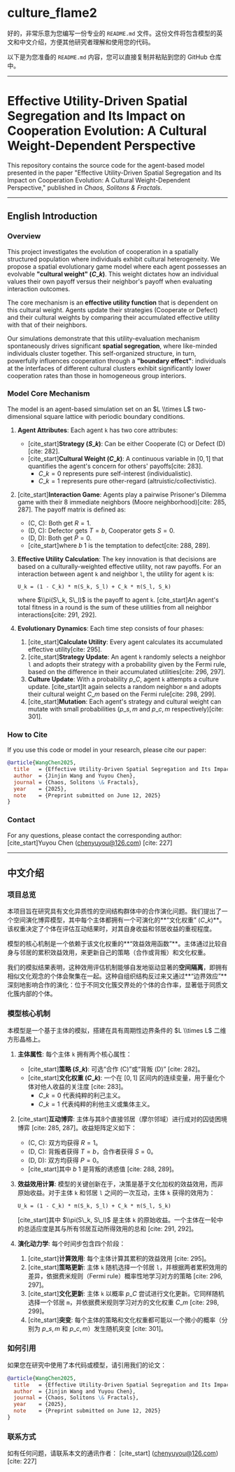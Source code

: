 # culture_flame2

好的，非常乐意为您编写一份专业的 `README.md` 文件。这份文件将包含模型的英文和中文介绍，方便其他研究者理解和使用您的代码。

以下是为您准备的 `README.md` 内容，您可以直接复制并粘贴到您的 GitHub 仓库中。

-----

# Effective Utility-Driven Spatial Segregation and Its Impact on Cooperation Evolution: A Cultural Weight-Dependent Perspective

This repository contains the source code for the agent-based model presented in the paper "Effective Utility-Driven Spatial Segregation and Its Impact on Cooperation Evolution: A Cultural Weight-Dependent Perspective," published in *Chaos, Solitons & Fractals*.

[](https://opensource.org/licenses/MIT)

-----

## English Introduction

### Overview

This project investigates the evolution of cooperation in a spatially structured population where individuals exhibit cultural heterogeneity. We propose a spatial evolutionary game model where each agent possesses an evolvable **"cultural weight" ($C\_k$)**. This weight dictates how an individual values their own payoff versus their neighbor's payoff when evaluating interaction outcomes.

The core mechanism is an **effective utility function** that is dependent on this cultural weight. Agents update their strategies (Cooperate or Defect) and their cultural weights by comparing their accumulated effective utility with that of their neighbors.

Our simulations demonstrate that this utility-evaluation mechanism spontaneously drives significant **spatial segregation**, where like-minded individuals cluster together. This self-organized structure, in turn, powerfully influences cooperation through a **"boundary effect"**: individuals at the interfaces of different cultural clusters exhibit significantly lower cooperation rates than those in homogeneous group interiors.

### Model Core Mechanism

The model is an agent-based simulation set on an $L \\times L$ two-dimensional square lattice with periodic boundary conditions.

1.  **Agent Attributes**: Each agent `k` has two core attributes:

      * [cite\_start]**Strategy ($S\_k$)**: Can be either Cooperate (C) or Defect (D)[cite: 282].
      * [cite\_start]**Cultural Weight ($C\_k$)**: A continuous variable in $[0, 1]$ that quantifies the agent's concern for others' payoffs[cite: 283].
          * $C\_k=0$ represents pure self-interest (individualistic).
          * $C\_k=1$ represents pure other-regard (altruistic/collectivistic).

2.  [cite\_start]**Interaction Game**: Agents play a pairwise Prisoner's Dilemma game with their 8 immediate neighbors (Moore neighborhood)[cite: 285, 287]. The payoff matrix is defined as:

      * (C, C): Both get $R=1$.
      * (D, C): Defector gets $T=b$, Cooperator gets $S=0$.
      * (D, D): Both get $P=0$.
      * [cite\_start]where $b \> 1$ is the temptation to defect[cite: 288, 289].

3.  **Effective Utility Calculation**: The key innovation is that decisions are based on a culturally-weighted effective utility, not raw payoffs. For an interaction between agent `k` and neighbor `l`, the utility for agent `k` is:

    ```
    U_k = (1 - C_k) * π(S_k, S_l) + C_k * π(S_l, S_k)
    ```

    where $\\pi(S\_k, S\_l)$ is the payoff to agent `k`. [cite\_start]An agent's total fitness in a round is the sum of these utilities from all neighbor interactions[cite: 291, 292].

4.  **Evolutionary Dynamics**: Each time step consists of four phases:

    1.  [cite\_start]**Calculate Utility**: Every agent calculates its accumulated effective utility[cite: 295].
    2.  [cite\_start]**Strategy Update**: An agent `k` randomly selects a neighbor `l` and adopts their strategy with a probability given by the Fermi rule, based on the difference in their accumulated utilities[cite: 296, 297].
    3.  **Culture Update**: With a probability $p\_C$, agent `k` attempts a culture update. [cite\_start]It again selects a random neighbor `m` and adopts their cultural weight $C\_m$ based on the Fermi rule[cite: 298, 299].
    4.  [cite\_start]**Mutation**: Each agent's strategy and cultural weight can mutate with small probabilities ($p\_{s,m}$ and $p\_{c,m}$ respectively)[cite: 301].

### How to Cite

If you use this code or model in your research, please cite our paper:

```bibtex
@article{WangChen2025,
  title   = {Effective Utility-Driven Spatial Segregation and Its Impact on Cooperation Evolution: A Cultural Weight-Dependent Perspective},
  author  = {Jinjin Wang and Yuyou Chen},
  journal = {Chaos, Solitons \& Fractals},
  year    = {2025},
  note    = {Preprint submitted on June 12, 2025}
}
```

### Contact

For any questions, please contact the corresponding author:
[cite\_start]Yuyou Chen (chenyuyou@126.com) [cite: 227]

-----

## 中文介绍

### 项目总览

本项目旨在研究具有文化异质性的空间结构群体中的合作演化问题。我们提出了一个空间演化博弈模型，其中每个主体都拥有一个可演化的\*\*“文化权重” ($C\_k$)\*\*。该权重决定了个体在评估互动结果时，对其自身收益和邻居收益的重视程度。

模型的核心机制是一个依赖于该文化权重的\*\*“效益效用函数”\*\*。主体通过比较自身与邻居的累积效益效用，来更新自己的策略（合作或背叛）和文化权重。

我们的模拟结果表明，这种效用评估机制能够自发地驱动显著的**空间隔离**，即拥有相似文化观念的个体会聚集在一起。这种自组织结构反过来又通过\*\*“边界效应”\*\*深刻地影响合作的演化：位于不同文化簇交界处的个体的合作率，显著低于同质文化簇内部的个体。

### 模型核心机制

本模型是一个基于主体的模拟，搭建在具有周期性边界条件的 $L \\times L$ 二维方形晶格上。

1.  **主体属性**: 每个主体 `k` 拥有两个核心属性：

      * [cite\_start]**策略 ($S\_k$)**: 可选“合作 (C)”或“背叛 (D)” [cite: 282]。
      * [cite\_start]**文化权重 ($C\_k$)**: 一个在 $[0, 1]$ 区间内的连续变量，用于量化个体对他人收益的关注度 [cite: 283]。
          * $C\_k=0$ 代表纯粹的利己主义。
          * $C\_k=1$ 代表纯粹的利他主义或集体主义。

2.  [cite\_start]**互动博弈**: 主体与其8个直接邻居（摩尔邻域）进行成对的囚徒困境博弈 [cite: 285, 287]。收益矩阵定义如下：

      * (C, C): 双方均获得 $R=1$。
      * (D, C): 背叛者获得 $T=b$，合作者获得 $S=0$。
      * (D, D): 双方均获得 $P=0$。
      * [cite\_start]其中 $b \> 1$ 是背叛的诱惑值 [cite: 288, 289]。

3.  **效益效用计算**: 模型的关键创新在于，决策是基于文化加权的效益效用，而非原始收益。对于主体 `k` 和邻居 `l` 之间的一次互动，主体 `k` 获得的效用为：

    ```
    U_k = (1 - C_k) * π(S_k, S_l) + C_k * π(S_l, S_k)
    ```

    [cite\_start]其中 $\\pi(S\_k, S\_l)$ 是主体 `k` 的原始收益。一个主体在一轮中的总适应度是其与所有邻居互动所得效用的总和 [cite: 291, 292]。

4.  **演化动力学**: 每个时间步包含四个阶段：

    1.  [cite\_start]**计算效用**: 每个主体计算其累积的效益效用 [cite: 295]。
    2.  [cite\_start]**策略更新**: 主体 `k` 随机选择一个邻居 `l`，并根据两者累积效用的差异，依据费米规则（Fermi rule）概率性地学习对方的策略 [cite: 296, 297]。
    3.  [cite\_start]**文化更新**: 主体 `k` 以概率 $p\_C$ 尝试进行文化更新。它同样随机选择一个邻居 `m`，并依据费米规则学习对方的文化权重 $C\_m$ [cite: 298, 299]。
    4.  [cite\_start]**突变**: 每个主体的策略和文化权重都可能以一个微小的概率（分别为 $p\_{s,m}$ 和 $p\_{c,m}$）发生随机突变 [cite: 301]。

### 如何引用

如果您在研究中使用了本代码或模型，请引用我们的论文：

```bibtex
@article{WangChen2025,
  title   = {Effective Utility-Driven Spatial Segregation and Its Impact on Cooperation Evolution: A Cultural Weight-Dependent Perspective},
  author  = {Jinjin Wang and Yuyou Chen},
  journal = {Chaos, Solitons \& Fractals},
  year    = {2025},
  note    = {Preprint submitted on June 12, 2025}
}
```

### 联系方式

如有任何问题，请联系本文的通讯作者：
[cite\_start] (chenyuyou@126.com) [cite: 227]
